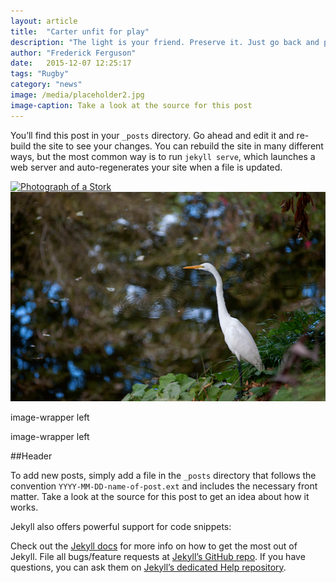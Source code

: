 ```yaml
---
layout: article
title:  "Carter unfit for play"
description: "The light is your friend. Preserve it. Just go back and put one little more happy tree in there. There comes a nice little fluffer."
author: "Frederick Ferguson"
date:   2015-12-07 12:25:17
tags: "Rugby"
category: "news"
image: /media/placeholder2.jpg
image-caption: Take a look at the source for this post
---
```

You’ll find this post in your `_posts` directory. Go ahead and edit it and re-build the site to see your changes. You can rebuild the site in many different ways, but the most common way is to run `jekyll serve`, which launches a web server and auto-regenerates your site when a file is updated.

<div class="image-wrapper left">
	<a href="#" data-featherlight="#mylightbox">
		<img src="/media/stork.jpg" srcset="/media/stork.jpg 1x, /media/stork@2x.jpg 2x" alt="Photograph of a Stork">
	</a>
	<div id="mylightbox"><img src="/media/stork@2x.jpg" alt="">
		<p class="lightbox_caption">image-wrapper left</p>
	</div>
	<p class="image_caption">image-wrapper left</p>
</div>

##Header

To add new posts, simply add a file in the `_posts` directory that follows the convention `YYYY-MM-DD-name-of-post.ext` and includes the necessary front matter. Take a look at the source for this post to get an idea about how it works.

Jekyll also offers powerful support for code snippets:

Check out the [Jekyll docs][jekyll] for more info on how to get the most out of Jekyll. File all bugs/feature requests at [Jekyll’s GitHub repo][jekyll-gh]. If you have questions, you can ask them on [Jekyll’s dedicated Help repository][jekyll-help].

[jekyll]:      http://jekyllrb.com
[jekyll-gh]:   https://github.com/jekyll/jekyll
[jekyll-help]: https://github.com/jekyll/jekyll-help

